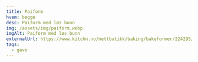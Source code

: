 ```yaml
---
title: Paiform
hvem: begge
desc: Paiform med løs bunn
img: /assets/img/paiform.webp
imgAlt: Paiform med løs bunn
externalUrl: https://www.kitchn.no/nettbutikk/baking/bakeformer/224295/
tags:
  - gave
---
```

